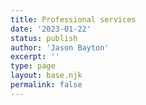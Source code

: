```yaml
---
title: Professional services
date: '2023-01-22'
status: publish
author: 'Jason Bayton'
excerpt: ''
type: page
layout: base.njk
permalink: false
---
```



